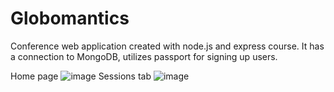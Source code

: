 # Globomantics

Conference web application created with node.js and express course. It has a connection to MongoDB, utilizes passport for signing up users.

Home page
![image](https://github.com/BZiolkow/Globomantics/assets/98949201/3490da73-693c-4342-b4a7-f2acd87c2cb8)
Sessions tab
![image](https://github.com/BZiolkow/Globomantics/assets/98949201/cd92e59a-b9d5-4ff5-9f2e-586c9d0be189)
